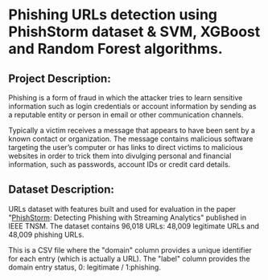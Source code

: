 # Phishing URLs detection using PhishStorm dataset & SVM, XGBoost and Random Forest algorithms.

## Project Description:

Phishing is a form of fraud in which the attacker tries to learn sensitive information such as login credentials or account information by sending as a reputable entity or person in email or other communication channels.

Typically a victim receives a message that appears to have been sent by a known contact or organization. The message contains malicious software targeting the user’s computer or has links to direct victims to malicious websites in order to trick them into divulging personal and financial information, such as passwords, account IDs or credit card details.

## Dataset Description:

URLs dataset with features built and used for evaluation in the paper "[PhishStorm](https://research.aalto.fi/en/datasets/phishstorm-phishing-legitimate-url-dataset): Detecting Phishing with Streaming Analytics" published in IEEE TNSM.
The dataset contains 96,018 URLs: 48,009 legitimate URLs and 48,009 phishing URLs.

This is a CSV file where the "domain" column provides a unique identifier for each entry (which is actually a URL). The "label" column provides the domain entry status, 0: legitimate / 1:phishing.
